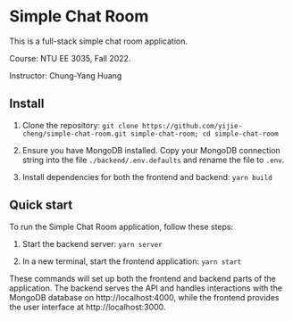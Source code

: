 # Simple Chat Room

This is a full-stack simple chat room application.

Course: NTU EE 3035, Fall 2022.

Instructor: Chung-Yang Huang

## Install
1. Clone the repository: `git clone https://github.com/yijie-cheng/simple-chat-room.git simple-chat-room; cd simple-chat-room`

2. Ensure you have MongoDB installed. Copy your MongoDB connection string into the file `./backend/.env.defaults` and rename the file to `.env`.

3. Install dependencies for both the frontend and backend: `yarn build`

## Quick start
To run the Simple Chat Room application, follow these steps:

1. Start the backend server: `yarn server`

2. In a new terminal, start the frontend application: `yarn start`

These commands will set up both the frontend and backend parts of the application. The backend serves the API and handles interactions with the MongoDB database on http://localhost:4000, while the frontend provides the user interface at http://localhost:3000.

